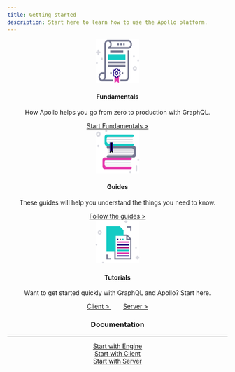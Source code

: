 ```yaml
---
title: Getting started
description: Start here to learn how to use the Apollo platform.
---
```


<div class="docstart" align="center">
  <div class="fundamentals">
      <div align="center">
        <a href="./getting-started.html">
          <img src="./images/guides.svg" width=100  height=100>
        </a>
      </div>
      <div align="center">
        <h4 class="headers"> Fundamentals </h4>
      </div>
      <div align="center">
        <p>How Apollo helps you go from zero to production with GraphQL.</p>
      </div>
      <div align="center">
        <a href="./fundamentals/platform.html"> Start Fundamentals > </a>
      </div>
  </div>

  <div class="guides">
    <div align="center">
        <a href="./guides/schema-design.html">
          <img src="./images/docs.svg" width=100  height=100>
        </a>
    </div>
    <div align="center">
      <h4 class="headers" align="center"> Guides </h4>
    </div>
    <div align="center">
      <p> These guides will help you understand the things you need to know. </p>
    </div>
    <div align="center">
      <a href="./guides/schema-design.html"> Follow the guides > </a>
    </div>
  </div>

  <div class="quickstart">
    <div align="center">
      <a href="#">
        <img src="./images/fundamentals.svg" width=100  height=100>
      </a>
    </div>
    <div align="center">
      <h4 class="headers" align="center"> Tutorials </h4>
    </div>
    <div align="center">
      <p> Want to get started quickly with GraphQL and Apollo? Start here. </p>
    </div>
    <div align="center">
      <a href="/docs/react/essentials/get-started.html"> Client > </a>
      &nbsp;&nbsp;&nbsp;&nbsp;&nbsp;&nbsp;
      <a href="/docs/apollo-server/v2/getting-started.html"> Server > </a>
    </div>
  </div>
</div>

<h3 align="center"> Documentation </h3>

<hr />

<div class="documentation">
  <div class="doc">
    <div align="center">
      <a href="/docs/engine" class="btn default hollow"> Start with Engine </a>
    </div>
  </div>

  <div class="doc">
    <div align="center">
      <a href="/docs/react" class="btn default hollow"> Start with Client </a>
    </div> 
  </div>

  <div class="doc">
    <div align="center">
      <a href="/docs/apollo-server" class="btn default hollow"> Start with Server </a>
    </div> 
  </div>
</div>

